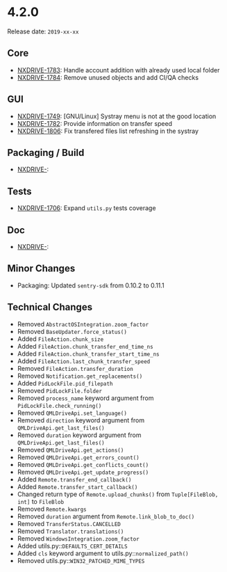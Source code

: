 # 4.2.0

Release date: `2019-xx-xx`

## Core

- [NXDRIVE-1783](https://jira.nuxeo.com/browse/NXDRIVE-1783): Handle account addition with already used local folder
- [NXDRIVE-1784](https://jira.nuxeo.com/browse/NXDRIVE-1784): Remove unused objects and add CI/QA checks

## GUI

- [NXDRIVE-1749](https://jira.nuxeo.com/browse/NXDRIVE-1749): [GNU/Linux] Systray menu is not at the good location
- [NXDRIVE-1782](https://jira.nuxeo.com/browse/NXDRIVE-1782): Provide information on transfer speed
- [NXDRIVE-1806](https://jira.nuxeo.com/browse/NXDRIVE-1806): Fix transfered files list refreshing in the systray

## Packaging / Build

- [NXDRIVE-](https://jira.nuxeo.com/browse/NXDRIVE-):

## Tests

- [NXDRIVE-1706](https://jira.nuxeo.com/browse/NXDRIVE-1706): Expand `utils.py` tests coverage

## Doc

- [NXDRIVE-](https://jira.nuxeo.com/browse/NXDRIVE-):

## Minor Changes

- Packaging: Updated `sentry-sdk` from 0.10.2 to 0.11.1

## Technical Changes

- Removed `AbstractOSIntegration.zoom_factor`
- Removed `BaseUpdater.force_status()`
- Added `FileAction.chunk_size`
- Added `FileAction.chunk_transfer_end_time_ns`
- Added `FileAction.chunk_transfer_start_time_ns`
- Added `FileAction.last_chunk_transfer_speed`
- Removed `FileAction.transfer_duration`
- Removed `Notification.get_replacements()`
- Added `PidLockFile.pid_filepath`
- Removed `PidLockFile.folder`
- Removed `process_name` keyword argument from `PidLockFile.check_running()`
- Removed `QMLDriveApi.set_language()`
- Removed `direction` keyword argument from `QMLDriveApi.get_last_files()`
- Removed `duration` keyword argument from `QMLDriveApi.get_last_files()`
- Removed `QMLDriveApi.get_actions()`
- Removed `QMLDriveApi.get_errors_count()`
- Removed `QMLDriveApi.get_conflicts_count()`
- Removed `QMLDriveApi.get_update_progress()`
- Added `Remote.transfer_end_callback()`
- Added `Remote.transfer_start_callback()`
- Changed return type of `Remote.upload_chunks()` from `Tuple[FileBlob, int]` to `FileBlob`
- Removed `Remote.kwargs`
- Removed `duration` argument from `Remote.link_blob_to_doc()`
- Removed `TransferStatus.CANCELLED`
- Removed `Translator.translations()`
- Removed `WindowsIntegration.zoom_factor`
- Added utils.py::`DEFAULTS_CERT_DETAILS`
- Added `cls` keyword argument to utils.py::`normalized_path()`
- Removed utils.py::`WIN32_PATCHED_MIME_TYPES`

